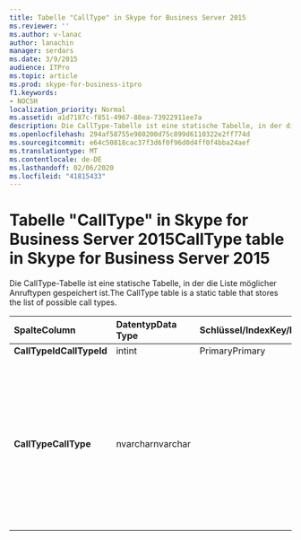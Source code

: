 ```yaml
---
title: Tabelle "CallType" in Skype for Business Server 2015
ms.reviewer: ''
ms.author: v-lanac
author: lanachin
manager: serdars
ms.date: 3/9/2015
audience: ITPro
ms.topic: article
ms.prod: skype-for-business-itpro
f1.keywords:
- NOCSH
localization_priority: Normal
ms.assetid: a1d7187c-f851-4967-88ea-73922911ee7a
description: Die CallType-Tabelle ist eine statische Tabelle, in der die Liste möglicher Anruftypen gespeichert ist.
ms.openlocfilehash: 294af58755e980200d75c899d6110322e2ff774d
ms.sourcegitcommit: e64c50818cac37f3d6f0f96d0d4ff0f4bba24aef
ms.translationtype: MT
ms.contentlocale: de-DE
ms.lasthandoff: 02/06/2020
ms.locfileid: "41815433"
---
```

# <a name="calltype-table-in-skype-for-business-server-2015"></a><span data-ttu-id="9ee7c-103">Tabelle "CallType" in Skype for Business Server 2015</span><span class="sxs-lookup"><span data-stu-id="9ee7c-103">CallType table in Skype for Business Server 2015</span></span>
 
<span data-ttu-id="9ee7c-104">Die CallType-Tabelle ist eine statische Tabelle, in der die Liste möglicher Anruftypen gespeichert ist.</span><span class="sxs-lookup"><span data-stu-id="9ee7c-104">The CallType table is a static table that stores the list of possible call types.</span></span>
  
|<span data-ttu-id="9ee7c-105">**Spalte**</span><span class="sxs-lookup"><span data-stu-id="9ee7c-105">**Column**</span></span>|<span data-ttu-id="9ee7c-106">**Datentyp**</span><span class="sxs-lookup"><span data-stu-id="9ee7c-106">**Data Type**</span></span>|<span data-ttu-id="9ee7c-107">**Schlüssel/Index**</span><span class="sxs-lookup"><span data-stu-id="9ee7c-107">**Key/Index**</span></span>|<span data-ttu-id="9ee7c-108">**Details**</span><span class="sxs-lookup"><span data-stu-id="9ee7c-108">**Details**</span></span>|
|:-----|:-----|:-----|:-----|
|<span data-ttu-id="9ee7c-109">**CallTypeId**</span><span class="sxs-lookup"><span data-stu-id="9ee7c-109">**CallTypeId**</span></span> <br/> |<span data-ttu-id="9ee7c-110">int</span><span class="sxs-lookup"><span data-stu-id="9ee7c-110">int</span></span>  <br/> |<span data-ttu-id="9ee7c-111">Primary</span><span class="sxs-lookup"><span data-stu-id="9ee7c-111">Primary</span></span>  <br/> ||
|<span data-ttu-id="9ee7c-112">**CallType**</span><span class="sxs-lookup"><span data-stu-id="9ee7c-112">**CallType**</span></span> <br/> |<span data-ttu-id="9ee7c-113">nvarchar</span><span class="sxs-lookup"><span data-stu-id="9ee7c-113">nvarchar</span></span>  <br/> || <span data-ttu-id="9ee7c-114">Zulässige Werte:</span><span class="sxs-lookup"><span data-stu-id="9ee7c-114">Allowed values:</span></span> <br/>  <span data-ttu-id="9ee7c-115">0-unbekannt</span><span class="sxs-lookup"><span data-stu-id="9ee7c-115">0 -- Unknown</span></span> <br/>  <span data-ttu-id="9ee7c-116">1 – Sofortnachrichten</span><span class="sxs-lookup"><span data-stu-id="9ee7c-116">1 - Instant Messaging</span></span> <br/>  <span data-ttu-id="9ee7c-117">2 – Anwendungsfreigabe</span><span class="sxs-lookup"><span data-stu-id="9ee7c-117">2 -- Application Sharing</span></span> <br/>  <span data-ttu-id="9ee7c-118">3-Audio</span><span class="sxs-lookup"><span data-stu-id="9ee7c-118">3 -- Audio</span></span> <br/>  <span data-ttu-id="9ee7c-119">4 – Audio und Video</span><span class="sxs-lookup"><span data-stu-id="9ee7c-119">4 - Audio and Video</span></span> <br/>  <span data-ttu-id="9ee7c-120">5-Dateiübertragung</span><span class="sxs-lookup"><span data-stu-id="9ee7c-120">5 - File Transfer</span></span> <br/> |
   

